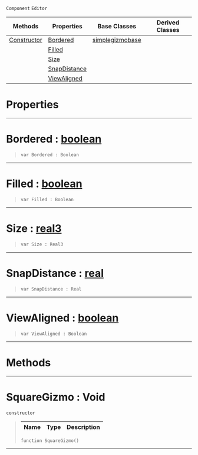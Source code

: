  `Component` `Editor`



|Methods|Properties|Base Classes|Derived Classes|
|---|---|---|---|
|[ Constructor](https://github.com/PlasmaEngine/PlasmaDocs/blob/master/code_reference/class_reference/squaregizmo.markdown#squaregizmo-void)|[ Bordered](https://github.com/PlasmaEngine/PlasmaDocs/blob/master/code_reference/class_reference/squaregizmo.markdown#bordered-plasma-engine-doc)|[simplegizmobase](https://github.com/PlasmaEngine/PlasmaDocs/blob/master/code_reference/class_reference/simplegizmobase.markdown)| |
| |[ Filled](https://github.com/PlasmaEngine/PlasmaDocs/blob/master/code_reference/class_reference/squaregizmo.markdown#filled-plasma-engine-docum)| | |
| |[ Size](https://github.com/PlasmaEngine/PlasmaDocs/blob/master/code_reference/class_reference/squaregizmo.markdown#size-plasma-engine-documen)| | |
| |[ SnapDistance](https://github.com/PlasmaEngine/PlasmaDocs/blob/master/code_reference/class_reference/squaregizmo.markdown#snapdistance-plasma-engine)| | |
| |[ ViewAligned](https://github.com/PlasmaEngine/PlasmaDocs/blob/master/code_reference/class_reference/squaregizmo.markdown#viewaligned-plasma-engine)| | |


 #  Properties


---  
 #  Bordered : [boolean](https://github.com/PlasmaEngine/PlasmaDocs/blob/master/code_reference/lightning_base_types/boolean.markdown)

> 
> ``` lang=cpp, name=Lightning
> var Bordered : Boolean


---  
 #  Filled : [boolean](https://github.com/PlasmaEngine/PlasmaDocs/blob/master/code_reference/lightning_base_types/boolean.markdown)

> 
> ``` lang=cpp, name=Lightning
> var Filled : Boolean


---  
 #  Size : [real3](https://github.com/PlasmaEngine/PlasmaDocs/blob/master/code_reference/lightning_base_types/real3.markdown)

> 
> ``` lang=cpp, name=Lightning
> var Size : Real3


---  
 #  SnapDistance : [real](https://github.com/PlasmaEngine/PlasmaDocs/blob/master/code_reference/lightning_base_types/real.markdown)

> 
> ``` lang=cpp, name=Lightning
> var SnapDistance : Real


---  
 #  ViewAligned : [boolean](https://github.com/PlasmaEngine/PlasmaDocs/blob/master/code_reference/lightning_base_types/boolean.markdown)

> 
> ``` lang=cpp, name=Lightning
> var ViewAligned : Boolean


---  
 #  Methods


---  
 #  SquareGizmo : Void

 `constructor`

> 
> |Name|Type|Description|
> |---|---|---|
> ``` lang=cpp, name=Lightning
> function SquareGizmo()
> ``` 


---  
 

 